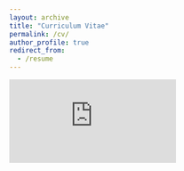 ```yaml
---
layout: archive
title: "Curriculum Vitae"
permalink: /cv/
author_profile: true
redirect_from:
  - /resume
---
```


<embed src="https://www.dropbox.com/s/bmsj8kmjvym0csr/NH_CV_March2023.pdf?dl=0" type="application/pdf" />
